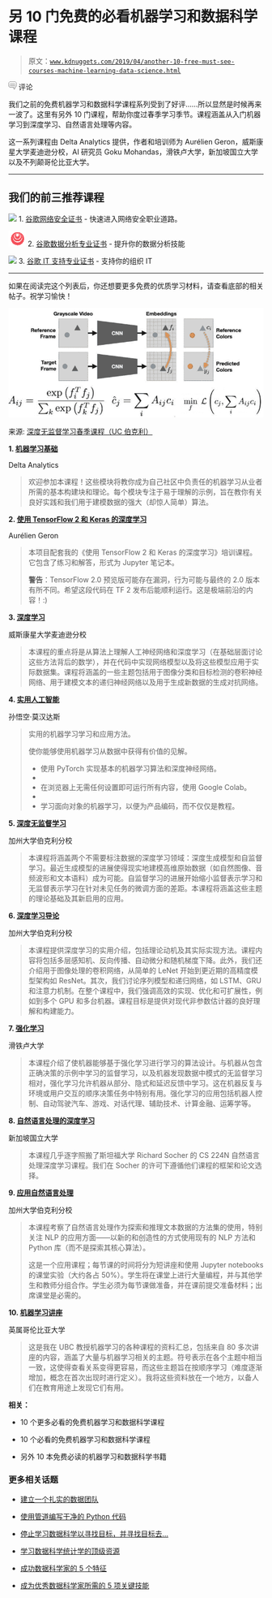 # 另 10 门免费的必看机器学习和数据科学课程

> 原文：[`www.kdnuggets.com/2019/04/another-10-free-must-see-courses-machine-learning-data-science.html`](https://www.kdnuggets.com/2019/04/another-10-free-must-see-courses-machine-learning-data-science.html)

![c](img/3d9c022da2d331bb56691a9617b91b90.png) 评论

我们之前的免费机器学习和数据科学课程系列受到了好评……所以显然是时候再来一波了。这里有另外 10 门课程，帮助你度过春季学习季节。课程涵盖从入门机器学习到深度学习、自然语言处理等内容。

这一系列课程由 Delta Analytics 提供，作者和培训师为 Aurélien Geron，威斯康星大学麦迪逊分校，AI 研究员 Goku Mohandas，滑铁卢大学，新加坡国立大学以及不列颠哥伦比亚大学。

* * *

## 我们的前三推荐课程

![](img/0244c01ba9267c002ef39d4907e0b8fb.png) 1\. [谷歌网络安全证书](https://www.kdnuggets.com/google-cybersecurity) - 快速进入网络安全职业道路。

![](img/e225c49c3c91745821c8c0368bf04711.png) 2\. [谷歌数据分析专业证书](https://www.kdnuggets.com/google-data-analytics) - 提升你的数据分析技能

![](img/0244c01ba9267c002ef39d4907e0b8fb.png) 3\. [谷歌 IT 支持专业证书](https://www.kdnuggets.com/google-itsupport) - 支持你的组织 IT

* * *

如果在阅读完这个列表后，你还想要更多免费的优质学习材料，请查看底部的相关帖子。祝学习愉快！

![图](img/3184657f229869589aec9d357238e1df.png)

来源: [深度无监督学习春季课程（UC 伯克利）](https://sites.google.com/view/berkeley-cs294-158-sp19/home)

**1\. [机器学习基础](http://www.deltanalytics.org/curriculum.html)**

Delta Analytics

> 欢迎参加本课程！这些模块将教你成为自己社区中负责任的机器学习从业者所需的基本构建块和理论。每个模块专注于易于理解的示例，旨在教你有关良好实践和我们用于建模数据的强大（却惊人简单）算法。

**2\. [使用 TensorFlow 2 和 Keras 的深度学习](https://github.com/ageron/tf2_course)**

Aurélien Geron

> 本项目配套我的《使用 TensorFlow 2 和 Keras 的深度学习》培训课程。它包含了练习和解答，形式为 Jupyter 笔记本。
> 
> **警告**：TensorFlow 2.0 预览版可能存在漏洞，行为可能与最终的 2.0 版本有所不同。希望这段代码在 TF 2 发布后能顺利运行。这是极端前沿的内容！:)

**3\. [深度学习](http://pages.stat.wisc.edu/~sraschka/teaching/stat479-ss2019/)**

威斯康星大学麦迪逊分校

> 本课程的重点将是从算法上理解人工神经网络和深度学习（在基础层面讨论这些方法背后的数学），并在代码中实现网络模型以及将这些模型应用于实际数据集。课程将涵盖的一些主题包括用于图像分类和目标检测的卷积神经网络、用于建模文本的递归神经网络以及用于生成新数据的生成对抗网络。

**4\. [实用人工智能](https://github.com/GokuMohandas/practicalAI)**

孙悟空·莫汉达斯

> 实用的机器学习学习和应用方法。
> 
> 使你能够使用机器学习从数据中获得有价值的见解。
> 
> +   使用 PyTorch 实现基本的机器学习算法和深度神经网络。
> +   
> +   在浏览器上无需任何设置即可运行所有内容，使用 Google Colab。
> +   
> +   学习面向对象的机器学习，以便为产品编码，而不仅仅是教程。

**5\. [深度无监督学习](https://sites.google.com/view/berkeley-cs294-158-sp19/home)**

加州大学伯克利分校

> 本课程将涵盖两个不需要标注数据的深度学习领域：深度生成模型和自监督学习。最近生成模型的进展使得现实地建模高维原始数据（如自然图像、音频波形和文本语料）成为可能。自监督学习的进展开始缩小监督表示学习和无监督表示学习在针对未见任务的微调方面的差距。本课程将涵盖这些主题的理论基础及其新启用的应用。

**6\. [深度学习导论](http://courses.d2l.ai/berkeley-stat-157/index.html)**

加州大学伯克利分校

> 本课程提供深度学习的实用介绍，包括理论动机及其实际实现方法。课程内容将包括多层感知机、反向传播、自动微分和随机梯度下降。此外，我们还介绍用于图像处理的卷积网络，从简单的 LeNet 开始到更近期的高精度模型架构如 ResNet。其次，我们讨论序列模型和递归网络，如 LSTM、GRU 和注意力机制。在整个课程中，我们强调高效的实现、优化和可扩展性，例如到多个 GPU 和多台机器。课程目标是提供对现代非参数估计器的良好理解和构建能力。

**7\. [强化学习](https://cs.uwaterloo.ca/~ppoupart/teaching/cs885-spring18/goals.html)**

滑铁卢大学

> 本课程介绍了使机器能够基于强化学习进行学习的算法设计。与机器从包含正确决策的示例中学习的监督学习，以及机器发现数据中模式的无监督学习相对，强化学习允许机器从部分、隐式和延迟反馈中学习。这在机器反复与环境或用户交互的顺序决策任务中特别有用。强化学习的应用包括机器人控制、自动驾驶汽车、游戏、对话代理、辅助技术、计算金融、运筹学等。

**8\. [自然语言处理的深度学习](https://www.comp.nus.edu.sg/~kanmy/courses/6101_1810/)**

新加坡国立大学

> 本课程几乎逐字照搬了斯坦福大学 Richard Socher 的 CS 224N 自然语言处理深度学习课程。我们在 Socher 的许可下遵循他们课程的框架和论文选择。

**9\. [应用自然语言处理](http://people.ischool.berkeley.edu/~dbamman/info256.html)**

加州大学伯克利分校

> 本课程考察了自然语言处理作为探索和推理文本数据的方法集的使用，特别关注 NLP 的应用方面——以新的和创造性的方式使用现有的 NLP 方法和 Python 库（而不是探索其核心算法）。
> 
> 这是一个应用课程；每节课的时间将分为短讲座和使用 Jupyter notebooks 的课堂实验（大约各占 50%）。学生将在课堂上进行大量编程，并与其他学生和教师分组合作。学生必须为每节课做准备，并在课前提交准备材料；出席课堂是必需的。

**10\. [机器学习讲座](https://www.cs.ubc.ca/~schmidtm/Courses/LecturesOnML/)**

英属哥伦比亚大学

> 这是我在 UBC 教授机器学习的各种课程的资料汇总，包括来自 80 多次讲座的内容，涵盖了大量与机器学习相关的主题。符号表示在各个主题中相当一致，这使得查看关系变得更容易，而这些主题旨在按顺序学习（难度逐渐增加，概念在首次出现时进行定义）。我将这些资料放在一个地方，以备人们在教育用途上发现它们有用。

**相关：**

+   10 个更多必看的免费机器学习和数据科学课程

+   10 个必看的免费机器学习和数据科学课程

+   另外 10 本免费必读的机器学习和数据科学书籍

### 更多相关话题

+   [建立一个扎实的数据团队](https://www.kdnuggets.com/2021/12/build-solid-data-team.html)

+   [使用管道编写干净的 Python 代码](https://www.kdnuggets.com/2021/12/write-clean-python-code-pipes.html)

+   [停止学习数据科学以寻找目标，并寻找目标去…](https://www.kdnuggets.com/2021/12/stop-learning-data-science-find-purpose.html)

+   [学习数据科学统计学的顶级资源](https://www.kdnuggets.com/2021/12/springboard-top-resources-learn-data-science-statistics.html)

+   [成功数据科学家的 5 个特征](https://www.kdnuggets.com/2021/12/5-characteristics-successful-data-scientist.html)

+   [成为优秀数据科学家所需的 5 项关键技能](https://www.kdnuggets.com/2021/12/5-key-skills-needed-become-great-data-scientist.html)
